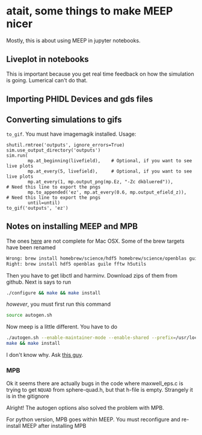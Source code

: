 # atait, some things to make MEEP nicer
Mostly, this is about using MEEP in jupyter notebooks.

## Liveplot in notebooks
This is important because you get real time feedback on how the simulation is going. Lumerical can't do that.

## Importing PHIDL Devices and gds files

## Converting simulations to gifs
`to_gif`. You must have imagemagik installed. Usage:
```
shutil.rmtree('outputs', ignore_errors=True)
sim.use_output_directory('outputs')
sim.run(
        mp.at_beginning(livefield),    # Optional, if you want to see live plots
        mp.at_every(5, livefield),     # Optional, if you want to see live plots
        mp.at_every(1, mp.output_png(mp.Ez, "-Zc dkbluered")),         # Need this line to export the pngs
        mp.to_appended('ez', mp.at_every(0.6, mp.output_efield_z)),    # Need this line to export the pngs
        until=until)
to_gif('outputs', 'ez')
```

## Notes on installing MEEP and MPB
The ones [here](http://localhost:8000/Installation/) are not complete for Mac OSX. Some of the brew targets have been renamed

```bash
Wrong: brew install homebrew/science/hdf5 homebrew/science/openblas guile fftw h5utils
Right: brew install hdf5 openblas guile fftw h5utils
```

Then you have to get libctl and harminv. Download zips of them from github. Next is says to run
```bash
./configure && make && make install
```

*however*, you must first run this command

```bash
source autogen.sh
```

Now meep is a little different. You have to do
```bash
./autogen.sh --enable-maintainer-mode --enable-shared --prefix=/usr/local
make && make install
```
I don't know why. Ask [this guy](https://darkalexwang.github.io/2016/10/06/python-meep-install-mac/).

### MPB
Ok it seems there are actually bugs in the code where maxwell_eps.c is trying to get `NQUAD` from sphere-quad.h, but that h-file is empty. Strangely it is in the gitignore

Alright! The autogen options also solved the problem with MPB.

For python version, MPB goes within MEEP. You must reconfigure and re-install MEEP after installing MPB